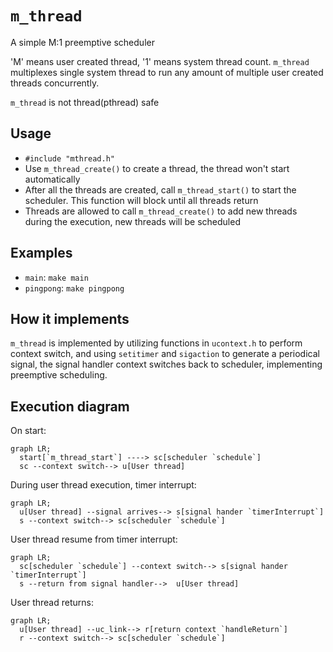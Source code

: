 # `m_thread`
A simple M:1 preemptive scheduler

'M' means user created thread, '1' means system thread count. `m_thread` multiplexes single system thread to 
run any amount of multiple user created threads concurrently.

`m_thread` is not thread(pthread) safe

## Usage
- `#include "mthread.h"`
- Use `m_thread_create()` to create a thread, the thread won't start automatically
- After all the threads are created, call `m_thread_start()` to start the scheduler. This function will block until all 
threads return
- Threads are allowed to call `m_thread_create()` to add new threads during the execution, new threads will be scheduled

## Examples
- `main`: `make main`
- `pingpong`: `make pingpong`

## How it implements
`m_thread` is implemented by utilizing functions in `ucontext.h` to perform context switch, and using `setitimer` 
and `sigaction` to generate a periodical signal, the signal handler context switches back to scheduler, implementing
preemptive scheduling.

## Execution diagram

On start:
```mermaid
graph LR;
  start[`m_thread_start`] ----> sc[scheduler `schedule`]
  sc --context switch--> u[User thread]
```
During user thread execution, timer interrupt:

```mermaid
graph LR;
  u[User thread] --signal arrives--> s[signal hander `timerInterrupt`] 
  s --context switch--> sc[scheduler `schedule`]
```

User thread resume from timer interrupt: 

```mermaid
graph LR;
  sc[scheduler `schedule`] --context switch--> s[signal hander `timerInterrupt`] 
  s --return from signal handler-->  u[User thread]
```

User thread returns:

```mermaid
graph LR;
  u[User thread] --uc_link--> r[return context `handleReturn`] 
  r --context switch--> sc[scheduler `schedule`]
```

